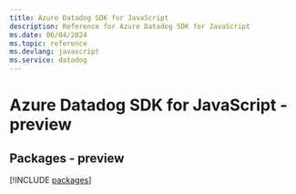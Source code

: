 ```yaml
---
title: Azure Datadog SDK for JavaScript
description: Reference for Azure Datadog SDK for JavaScript
ms.date: 06/04/2024
ms.topic: reference
ms.devlang: javascript
ms.service: datadog
---
```

# Azure Datadog SDK for JavaScript - preview
## Packages - preview
[!INCLUDE [packages](datadog-index.md)]